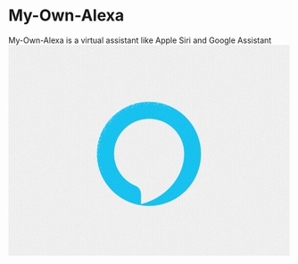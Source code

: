 # My-Own-Alexa
My-Own-Alexa is a virtual assistant like Apple Siri and Google Assistant
![](https://github.com/Gaurang1602/My-Own-Alexa/blob/main/icon_transitions_2.gif)
